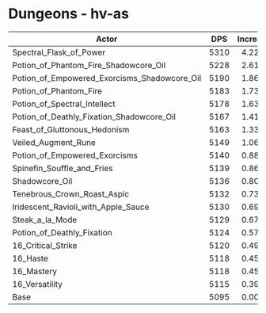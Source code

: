# Dungeons - hv-as
| Actor | DPS | Increase |
|---|:---:|:---:|
|Spectral_Flask_of_Power|5310|4.22%|
|Potion_of_Phantom_Fire_Shadowcore_Oil|5228|2.61%|
|Potion_of_Empowered_Exorcisms_Shadowcore_Oil|5190|1.86%|
|Potion_of_Phantom_Fire|5183|1.73%|
|Potion_of_Spectral_Intellect|5178|1.63%|
|Potion_of_Deathly_Fixation_Shadowcore_Oil|5167|1.41%|
|Feast_of_Gluttonous_Hedonism|5163|1.33%|
|Veiled_Augment_Rune|5149|1.06%|
|Potion_of_Empowered_Exorcisms|5140|0.88%|
|Spinefin_Souffle_and_Fries|5139|0.86%|
|Shadowcore_Oil|5136|0.80%|
|Tenebrous_Crown_Roast_Aspic|5132|0.73%|
|Iridescent_Ravioli_with_Apple_Sauce|5130|0.69%|
|Steak_a_la_Mode|5129|0.67%|
|Potion_of_Deathly_Fixation|5124|0.57%|
|16_Critical_Strike|5120|0.49%|
|16_Haste|5118|0.45%|
|16_Mastery|5118|0.45%|
|16_Versatility|5115|0.39%|
|Base|5095|0.00%|
